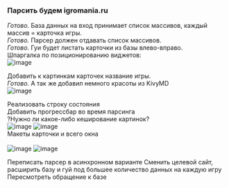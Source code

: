 ### Парсить будем igromania.ru<br/> ###

*Готово.* База данных на вход принимает список массивов, каждый массив = карточка игры.<br/>
*Готово.* Парсер должен отдавать список массивов.<br/>
*Готово.* Гуи будет листать карточки из базы влево-вправо.<br/>
Шпаргалка по позиционированию виджетов:<br/>
![image](https://user-images.githubusercontent.com/18138614/163334561-0e7358e9-998d-49c2-a858-d5d8c951c0be.png)

Добавить к картинкам карточек название игры.<br/>
*Готово.* А так же добавил немного красоты из KivyMD<br/>
![image](https://user-images.githubusercontent.com/18138614/163384464-4879e773-9939-483d-af0c-2d3a07d4147b.png)

Реализовать строку состояния<br/>
Добавить прогрессбар во время парсинга<br/>
?Нужно ли какое-либо кеширование картинок?
<br/>
![image](https://user-images.githubusercontent.com/18138614/163538127-803e4af1-81cd-4162-a702-5d3b68a54b9e.png)
![image](https://user-images.githubusercontent.com/18138614/163540087-44a6b75b-c30d-4f9a-95d6-946546d8f4ba.png)
<br/>
Макеты карточки и всего окна<br/>
<br/>
![image](https://user-images.githubusercontent.com/18138614/163553974-39cb4288-e457-4bc4-b7c3-aeeb0a57cc81.png)
![image](https://user-images.githubusercontent.com/18138614/163554010-9adb3f42-d96d-434e-9ebe-3b03ba41c832.png)
<br/>

Переписать парсер в асинхронном варианте
Сменить целевой сайт, расширить базу и гуй под большее количество данных на каждую игру
Пересмотреть обращение к базе

